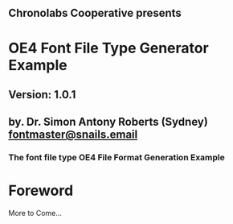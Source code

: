 ## Chronolabs Cooperative presents
# OE4 Font File Type Generator Example  
## Version: 1.0.1
## by. Dr. Simon Antony Roberts (Sydney) <fontmaster@snails.email>
### The font file type OE4 File Format Generation Example

# Foreword

More to Come...
